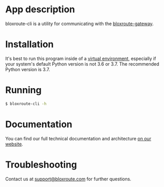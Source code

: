 # App description

bloxroute-cli is a utility for communicating with the [bloxroute-gateway].

# Installation

It's best to run this program inside of a [virtual environment][1], especially if your system's default Python 
version is not 3.6 or 3.7. The recommended Python version is 3.7.

# Running

```bash
$ bloxroute-cli -h
```
 
# Documentation
You can find our full technical documentation and architecture [on our website][documentation].

# Troubleshooting

Contact us at support@bloxroute.com for further questions.

[1]: https://virtualenv.pypa.io/en/latest/
[documentation]: https://bloxroute.com/documentation/
[bloxroute-gateway]: https://pypi.org/project/bloxroute-gateway/
